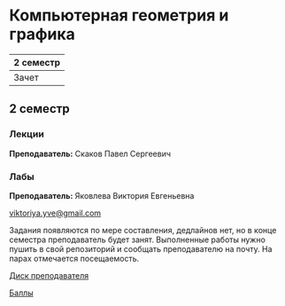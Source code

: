 # Компьютерная геометрия и графика

|2 семестр|
|---|
|Зачет|

## 2 семестр
### Лекции

**Преподаватель:** Скаков Павел Сергеевич

### Лабы

**Преподаватель:** Яковлева Виктория Евгеньевна

viktoriya.yve@gmail.com

Задания появляются по мере составления, дедлайнов нет, но в конце семестра преподаватель будет занят. Выполненные работы нужно пушить в свой репозиторий и сообщать преподавателю на почту. На парах отмечается посещаемость.

[Диск преподавателя](https://drive.google.com/drive/folders/12ZjWcGV8m-MhXJRQI38YiLUf0e-NwjAJ)

[Баллы](https://docs.google.com/spreadsheets/d/1aUbGKinHoomYQ8sKb3HIsyS166QGHpZXTdZWrmz1OQY/edit)
